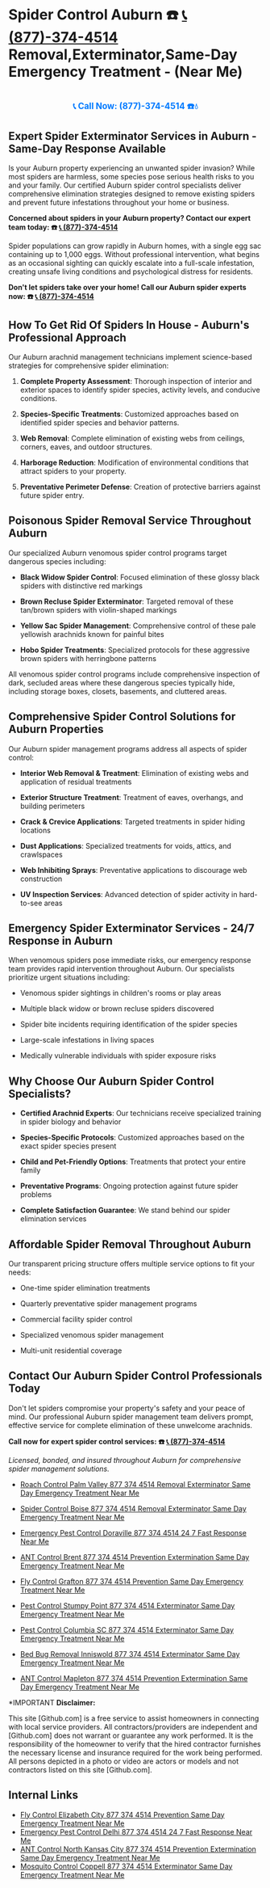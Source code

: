 # Spider Control Auburn ☎️ [📞 (877)-374-4514](https://pest-control-4514.netlify.app) Removal,Exterminator,Same-Day Emergency Treatment - (Near Me)
# 

<p align="center" style="font-size: 1.2em; font-weight: bold; margin: 20px 0;">
  <a href="https://pest-control-4514.netlify.app" target="_blank" style="color: #007BFF; text-decoration: none;">📞 Call Now: (877)-374-4514 ☎️💧</a>
</p>

## Expert Spider Exterminator Services in Auburn - Same-Day Response Available

Is your Auburn property experiencing an unwanted spider invasion? While most spiders are harmless, some species pose serious health risks to you and your family. Our certified Auburn spider control specialists deliver comprehensive elimination strategies designed to remove existing spiders and prevent future infestations throughout your home or business.

**Concerned about spiders in your Auburn property? Contact our expert team today: ☎️ [📞 (877)-374-4514](https://pest-control-4514.netlify.app)**

Spider populations can grow rapidly in Auburn homes, with a single egg sac containing up to 1,000 eggs. Without professional intervention, what begins as an occasional sighting can quickly escalate into a full-scale infestation, creating unsafe living conditions and psychological distress for residents.

**Don't let spiders take over your home! Call our Auburn spider experts now: ☎️ [📞 (877)-374-4514](https://pest-control-4514.netlify.app)**

## How To Get Rid Of Spiders In House - Auburn's Professional Approach

Our Auburn arachnid management technicians implement science-based strategies for comprehensive spider elimination:

1. **Complete Property Assessment**: Thorough inspection of interior and exterior spaces to identify spider species, activity levels, and conducive conditions.

2. **Species-Specific Treatments**: Customized approaches based on identified spider species and behavior patterns.

3. **Web Removal**: Complete elimination of existing webs from ceilings, corners, eaves, and outdoor structures.

4. **Harborage Reduction**: Modification of environmental conditions that attract spiders to your property.

5. **Preventative Perimeter Defense**: Creation of protective barriers against future spider entry.

## Poisonous Spider Removal Service Throughout Auburn

Our specialized Auburn venomous spider control programs target dangerous species including:

- **Black Widow Spider Control**: Focused elimination of these glossy black spiders with distinctive red markings

- **Brown Recluse Spider Exterminator**: Targeted removal of these tan/brown spiders with violin-shaped markings

- **Yellow Sac Spider Management**: Comprehensive control of these pale yellowish arachnids known for painful bites

- **Hobo Spider Treatments**: Specialized protocols for these aggressive brown spiders with herringbone patterns

All venomous spider control programs include comprehensive inspection of dark, secluded areas where these dangerous species typically hide, including storage boxes, closets, basements, and cluttered areas.

## Comprehensive Spider Control Solutions for Auburn Properties

Our Auburn spider management programs address all aspects of spider control:

- **Interior Web Removal & Treatment**: Elimination of existing webs and application of residual treatments

- **Exterior Structure Treatment**: Treatment of eaves, overhangs, and building perimeters

- **Crack & Crevice Applications**: Targeted treatments in spider hiding locations

- **Dust Applications**: Specialized treatments for voids, attics, and crawlspaces

- **Web Inhibiting Sprays**: Preventative applications to discourage web construction

- **UV Inspection Services**: Advanced detection of spider activity in hard-to-see areas

## Emergency Spider Exterminator Services - 24/7 Response in Auburn

When venomous spiders pose immediate risks, our emergency response team provides rapid intervention throughout Auburn. Our specialists prioritize urgent situations including:

- Venomous spider sightings in children's rooms or play areas

- Multiple black widow or brown recluse spiders discovered

- Spider bite incidents requiring identification of the spider species

- Large-scale infestations in living spaces

- Medically vulnerable individuals with spider exposure risks

## Why Choose Our Auburn Spider Control Specialists?

- **Certified Arachnid Experts**: Our technicians receive specialized training in spider biology and behavior

- **Species-Specific Protocols**: Customized approaches based on the exact spider species present

- **Child and Pet-Friendly Options**: Treatments that protect your entire family

- **Preventative Programs**: Ongoing protection against future spider problems

- **Complete Satisfaction Guarantee**: We stand behind our spider elimination services

## Affordable Spider Removal Throughout Auburn

Our transparent pricing structure offers multiple service options to fit your needs:

- One-time spider elimination treatments

- Quarterly preventative spider management programs

- Commercial facility spider control

- Specialized venomous spider management

- Multi-unit residential coverage

## Contact Our Auburn Spider Control Professionals Today

Don't let spiders compromise your property's safety and your peace of mind. Our professional Auburn spider management team delivers prompt, effective service for complete elimination of these unwelcome arachnids.

**Call now for expert spider control services: ☎️ [📞 (877)-374-4514](https://pest-control-4514.netlify.app)**

*Licensed, bonded, and insured throughout Auburn for comprehensive spider management solutions.*


- [Roach Control Palm Valley 877 374 4514 Removal Exterminator Same Day Emergency Treatment Near Me](https://github.com/allyoucaneatsushiin/pest-control/blob/main/Roach-Control-Palm-Valley-877-374-4514-Removal-Exterminator-Same-Day-Emergency-Treatment-Near-Me.md)
- [Spider Control Boise 877 374 4514 Removal Exterminator Same Day Emergency Treatment Near Me](https://github.com/allyoucaneatsushiin/pest-control/blob/main/Spider-Control-Boise-877-374-4514-Removal-Exterminator-Same-Day-Emergency-Treatment-Near-Me.md)
- [Emergency Pest Control Doraville 877 374 4514 24 7 Fast Response Near Me](https://github.com/allyoucaneatsushiin/pest-control/blob/main/Emergency-Pest-Control-Doraville-877-374-4514-24-7-Fast-Response-Near-Me.md)


- [ANT Control Brent 877 374 4514 Prevention Extermination Same Day Emergency Treatment Near Me](https://github.com/allyoucaneatsushiin/pest-control/blob/main/ANT-Control-Brent-877-374-4514-Prevention-Extermination-Same-Day-Emergency-Treatment-Near-Me.md)
- [Fly Control Grafton 877 374 4514 Prevention Same Day Emergency Treatment Near Me](https://github.com/allyoucaneatsushiin/pest-control/blob/main/Fly-Control-Grafton-877-374-4514-Prevention-Same-Day-Emergency-Treatment-Near-Me.md)
- [Pest Control Stumpy Point 877 374 4514 Exterminator Same Day Emergency Treatment Near Me](https://github.com/allyoucaneatsushiin/pest-control/blob/main/Pest-Control-Stumpy-Point-877-374-4514-Exterminator-Same-Day-Emergency-Treatment-Near-Me.md)


- [Pest Control Columbia SC 877 374 4514 Exterminator Same Day Emergency Treatment Near Me](https://github.com/allyoucaneatsushiin/pest-control/blob/main/Pest-Control-Columbia-SC-877-374-4514-Exterminator-Same-Day-Emergency-Treatment-Near-Me.md)
- [Bed Bug Removal Inniswold 877 374 4514 Exterminator Same Day Emergency Treatment Near Me](https://github.com/allyoucaneatsushiin/pest-control/blob/main/Bed-Bug-Removal-Inniswold-877-374-4514-Exterminator-Same-Day-Emergency-Treatment-Near-Me.md)
- [ANT Control Mapleton 877 374 4514 Prevention Extermination Same Day Emergency Treatment Near Me](https://github.com/allyoucaneatsushiin/pest-control/blob/main/ANT-Control-Mapleton-877-374-4514-Prevention-Extermination-Same-Day-Emergency-Treatment-Near-Me.md)


*IMPORTANT **Disclaimer:**  

This site [Github.com] is a free service to assist homeowners in connecting with local service providers. All contractors/providers are independent and [Github.com] does not warrant or guarantee any work performed. It is the responsibility of the homeowner to verify that the hired contractor furnishes the necessary license and insurance required for the work being performed. All persons depicted in a photo or video are actors or models and not contractors listed on this site [Github.com].


## Internal Links
- [Fly Control Elizabeth City 877 374 4514 Prevention Same Day Emergency Treatment Near Me](https://github.com/allyoucaneatsushiin/pest-control/blob/main/Fly-Control-Elizabeth-City-877-374-4514-Prevention-Same-Day-Emergency-Treatment-Near-Me.md)
- [Emergency Pest Control Delhi 877 374 4514 24 7 Fast Response Near Me](https://github.com/allyoucaneatsushiin/pest-control/blob/main/Emergency-Pest-Control-Delhi-877-374-4514-24-7-Fast-Response-Near-Me.md)
- [ANT Control North Kansas City 877 374 4514 Prevention Extermination Same Day Emergency Treatment Near Me](https://github.com/allyoucaneatsushiin/pest-control/blob/main/ANT-Control-North-Kansas-City-877-374-4514-Prevention-Extermination-Same-Day-Emergency-Treatment-Near-Me.md)
- [Mosquito Control Coppell 877 374 4514 Exterminator Same Day Emergency Treatment Near Me](https://github.com/allyoucaneatsushiin/pest-control/blob/main/Mosquito-Control-Coppell-877-374-4514-Exterminator-Same-Day-Emergency-Treatment-Near-Me.md)
